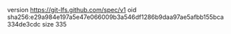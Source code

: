 version https://git-lfs.github.com/spec/v1
oid sha256:e29a984e197a5e47e066009b3a546df1286b9daa97ae5afbb155bca334de3cdc
size 335

